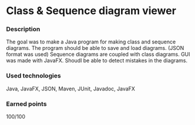 # Class & Sequence diagram viewer

### Description
The goal was to make a Java program for making class and sequence diagrams. The program should 
be able to save and load diagrams. (JSON format was used)
Sequence diagrams are coupled with class diagrams. GUI was made with JavaFX.
Shoudl be able to detect mistakes in the diagrams.

### Used technologies
Java, JavaFX, JSON, Maven, JUnit, Javadoc, JavaFX

### Earned points
100/100